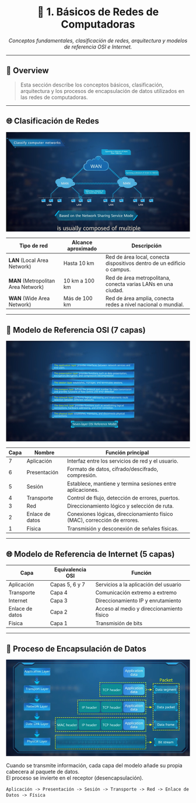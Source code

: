 <h1 align="center">📘 1. Básicos de Redes de Computadoras</h1>

<p align="center">
  <em>Conceptos fundamentales, clasificación de redes, arquitectura y modelos de referencia OSI e Internet.</em>
</p>

---

## 📌 Overview

> Esta sección describe los conceptos básicos, clasificación, arquitectura y los procesos de encapsulación de datos utilizados en las redes de computadoras.

---

## 🌐 Clasificación de Redes
![Clasificacion de redes](images/wan.png)

| Tipo de red | Alcance aproximado | Descripción |
|-------------|--------------------|-------------|
| **LAN** (Local Area Network) | Hasta 10 km | Red de área local, conecta dispositivos dentro de un edificio o campus. |
| **MAN** (Metropolitan Area Network) | 10 km a 100 km | Red de área metropolitana, conecta varias LANs en una ciudad. |
| **WAN** (Wide Area Network) | Más de 100 km | Red de área amplia, conecta redes a nivel nacional o mundial. |

---

## 🧱 Modelo de Referencia OSI (7 capas)

![Modelo Osci](images/modeloOSCI.png)

| Capa | Nombre | Función principal |
|------|--------|-------------------|
| 7 | Aplicación | Interfaz entre los servicios de red y el usuario. |
| 6 | Presentación | Formato de datos, cifrado/descifrado, compresión. |
| 5 | Sesión | Establece, mantiene y termina sesiones entre aplicaciones. |
| 4 | Transporte | Control de flujo, detección de errores, puertos. |
| 3 | Red | Direccionamiento lógico y selección de ruta. |
| 2 | Enlace de datos | Conexiones lógicas, direccionamiento físico (MAC), corrección de errores. |
| 1 | Física | Transmisión y desconexión de señales físicas. |

---

## 🌐 Modelo de Referencia de Internet (5 capas)

| Capa | Equivalencia OSI | Función |
|------|------------------|---------|
| Aplicación | Capas 5, 6 y 7 | Servicios a la aplicación del usuario |
| Transporte | Capa 4 | Comunicación extremo a extremo |
| Internet | Capa 3 | Direccionamiento IP y enrutamiento |
| Enlace de datos | Capa 2 | Acceso al medio y direccionamiento físico |
| Física | Capa 1 | Transmisión de bits |

---

## 🔄 Proceso de Encapsulación de Datos

![Proceso de encapsulacion](images/encapsulacion.png)

Cuando se transmite información, cada capa del modelo añade su propia cabecera al paquete de datos.  
El proceso se invierte en el receptor (desencapsulación).

```plaintext
Aplicación -> Presentación -> Sesión -> Transporte -> Red -> Enlace de Datos -> Física
